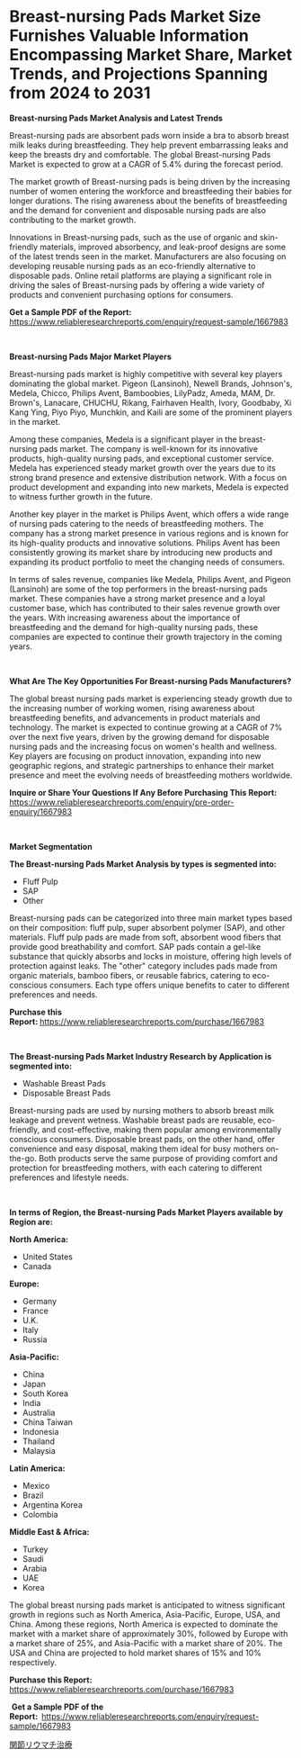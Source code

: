 <p><h1>Breast-nursing Pads Market Size Furnishes Valuable Information Encompassing Market Share, Market Trends, and Projections Spanning from 2024 to 2031</h1></p><p><strong>Breast-nursing Pads Market Analysis and Latest Trends</strong></p>
<p><p>Breast-nursing pads are absorbent pads worn inside a bra to absorb breast milk leaks during breastfeeding. They help prevent embarrassing leaks and keep the breasts dry and comfortable. The global Breast-nursing Pads Market is expected to grow at a CAGR of 5.4% during the forecast period.</p><p>The market growth of Breast-nursing pads is being driven by the increasing number of women entering the workforce and breastfeeding their babies for longer durations. The rising awareness about the benefits of breastfeeding and the demand for convenient and disposable nursing pads are also contributing to the market growth.</p><p>Innovations in Breast-nursing pads, such as the use of organic and skin-friendly materials, improved absorbency, and leak-proof designs are some of the latest trends seen in the market. Manufacturers are also focusing on developing reusable nursing pads as an eco-friendly alternative to disposable pads. Online retail platforms are playing a significant role in driving the sales of Breast-nursing pads by offering a wide variety of products and convenient purchasing options for consumers.</p></p>
<p><strong>Get a Sample PDF of the Report:&nbsp;</strong> <a href="https://www.reliableresearchreports.com/enquiry/request-sample/1667983">https://www.reliableresearchreports.com/enquiry/request-sample/1667983</a></p>
<p>&nbsp;</p>
<p><strong>Breast-nursing Pads Major Market Players</strong></p>
<p><p>Breast-nursing pads market is highly competitive with several key players dominating the global market. Pigeon (Lansinoh), Newell Brands, Johnson's, Medela, Chicco, Philips Avent, Bamboobies, LilyPadz, Ameda, MAM, Dr. Brown's, Lanacare, CHUCHU, Rikang, Fairhaven Health, Ivory, Goodbaby, Xi Kang Ying, Piyo Piyo, Munchkin, and Kaili are some of the prominent players in the market.</p><p>Among these companies, Medela is a significant player in the breast-nursing pads market. The company is well-known for its innovative products, high-quality nursing pads, and exceptional customer service. Medela has experienced steady market growth over the years due to its strong brand presence and extensive distribution network. With a focus on product development and expanding into new markets, Medela is expected to witness further growth in the future.</p><p>Another key player in the market is Philips Avent, which offers a wide range of nursing pads catering to the needs of breastfeeding mothers. The company has a strong market presence in various regions and is known for its high-quality products and innovative solutions. Philips Avent has been consistently growing its market share by introducing new products and expanding its product portfolio to meet the changing needs of consumers.</p><p>In terms of sales revenue, companies like Medela, Philips Avent, and Pigeon (Lansinoh) are some of the top performers in the breast-nursing pads market. These companies have a strong market presence and a loyal customer base, which has contributed to their sales revenue growth over the years. With increasing awareness about the importance of breastfeeding and the demand for high-quality nursing pads, these companies are expected to continue their growth trajectory in the coming years.</p></p>
<p>&nbsp;</p>
<p><strong>What Are The Key Opportunities For Breast-nursing Pads Manufacturers?</strong></p>
<p><p>The global breast nursing pads market is experiencing steady growth due to the increasing number of working women, rising awareness about breastfeeding benefits, and advancements in product materials and technology. The market is expected to continue growing at a CAGR of 7% over the next five years, driven by the growing demand for disposable nursing pads and the increasing focus on women's health and wellness. Key players are focusing on product innovation, expanding into new geographic regions, and strategic partnerships to enhance their market presence and meet the evolving needs of breastfeeding mothers worldwide.</p></p>
<p><strong>Inquire or Share Your Questions If Any Before Purchasing This Report:</strong> <a href="https://www.reliableresearchreports.com/enquiry/pre-order-enquiry/1667983">https://www.reliableresearchreports.com/enquiry/pre-order-enquiry/1667983</a></p>
<p>&nbsp;</p>
<p><strong>Market Segmentation</strong></p>
<p><strong>The Breast-nursing Pads Market Analysis by types is segmented into:</strong></p>
<p><ul><li>Fluff Pulp</li><li>SAP</li><li>Other</li></ul></p>
<p><p>Breast-nursing pads can be categorized into three main market types based on their composition: fluff pulp, super absorbent polymer (SAP), and other materials. Fluff pulp pads are made from soft, absorbent wood fibers that provide good breathability and comfort. SAP pads contain a gel-like substance that quickly absorbs and locks in moisture, offering high levels of protection against leaks. The "other" category includes pads made from organic materials, bamboo fibers, or reusable fabrics, catering to eco-conscious consumers. Each type offers unique benefits to cater to different preferences and needs.</p></p>
<p><strong>Purchase this Report:&nbsp;</strong><a href="https://www.reliableresearchreports.com/purchase/1667983">https://www.reliableresearchreports.com/purchase/1667983</a></p>
<p>&nbsp;</p>
<p><strong>The Breast-nursing Pads Market Industry Research by Application is segmented into:</strong></p>
<p><ul><li>Washable Breast Pads</li><li>Disposable Breast Pads</li></ul></p>
<p><p>Breast-nursing pads are used by nursing mothers to absorb breast milk leakage and prevent wetness. Washable breast pads are reusable, eco-friendly, and cost-effective, making them popular among environmentally conscious consumers. Disposable breast pads, on the other hand, offer convenience and easy disposal, making them ideal for busy mothers on-the-go. Both products serve the same purpose of providing comfort and protection for breastfeeding mothers, with each catering to different preferences and lifestyle needs.</p></p>
<p>&nbsp;</p>
<p><strong>In terms of Region, the Breast-nursing Pads Market Players available by Region are:</strong></p>
<p>
    <p> <strong> North America: </strong>
        <ul>
            <li>United States</li>
            <li>Canada</li>
        </ul>
        </p> 
    <p> <strong> Europe: </strong>
        <ul>
            <li>Germany</li>
            <li>France</li>
            <li>U.K.</li>
            <li>Italy</li>
            <li>Russia</li>
        </ul>
        </p> 
    <p> <strong> Asia-Pacific: </strong>
        <ul>
            <li>China</li>
            <li>Japan</li>
            <li>South Korea</li>
            <li>India</li>
            <li>Australia</li>
            <li>China Taiwan</li>
            <li>Indonesia</li>
            <li>Thailand</li>
            <li>Malaysia</li>
        </ul>
        </p> 
    <p> <strong> Latin America: </strong>
        <ul>
            <li>Mexico</li>
            <li>Brazil</li>
            <li>Argentina Korea</li>
            <li>Colombia</li>
        </ul>
        </p> 
    <p> <strong> Middle East & Africa: </strong>
        <ul>
            <li>Turkey</li>
            <li>Saudi</li>
            <li>Arabia</li>
            <li>UAE</li>
            <li>Korea</li>
        </ul>
    </p>
    </p>
<p><p>The global breast nursing pads market is anticipated to witness significant growth in regions such as North America, Asia-Pacific, Europe, USA, and China. Among these regions, North America is expected to dominate the market with a market share of approximately 30%, followed by Europe with a market share of 25%, and Asia-Pacific with a market share of 20%. The USA and China are projected to hold market shares of 15% and 10% respectively.</p></p>
<p><strong>Purchase this Report: </strong><a href="https://www.reliableresearchreports.com/purchase/1667983">https://www.reliableresearchreports.com/purchase/1667983</a></p>
<p>&nbsp;<strong>Get a Sample PDF of the Report:&nbsp;&nbsp;</strong><a href="https://www.reliableresearchreports.com/enquiry/request-sample/1667983">https://www.reliableresearchreports.com/enquiry/request-sample/1667983</a></p>
<p><strong></strong></p>
<p><p><a href="https://github.com/zekaoe592392/Market-Research-Report-List-1/blob/main/46252687187.md">関節リウマチ治療</a></p></p>